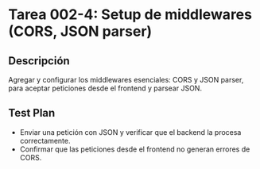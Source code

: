 # Tarea 002-4: Setup de middlewares (CORS, JSON parser)

## Descripción

Agregar y configurar los middlewares esenciales: CORS y JSON parser, para aceptar peticiones desde el frontend y parsear JSON.

## Test Plan

- Enviar una petición con JSON y verificar que el backend la procesa correctamente.
- Confirmar que las peticiones desde el frontend no generan errores de CORS.
